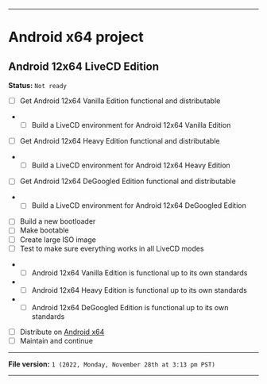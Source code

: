 
***

# Android x64 project

## Android 12x64 LiveCD Edition

**Status:** `Not ready`

- [ ] Get Android 12x64 Vanilla Edition functional and distributable
- - [ ] Build a LiveCD environment for Android 12x64 Vanilla Edition
- [ ] Get Android 12x64 Heavy Edition functional and distributable
- - [ ] Build a LiveCD environment for Android 12x64 Heavy Edition
- [ ] Get Android 12x64 DeGoogled Edition functional and distributable
- - [ ] Build a LiveCD environment for Android 12x64 DeGoogled Edition
- [ ] Build a new bootloader
- [ ] Make bootable
- [ ] Create large ISO image
- [ ] Test to make sure everything works in all LiveCD modes
- - [ ] Android 12x64 Vanilla Edition is functional up to its own standards
- - [ ] Android 12x64 Heavy Edition is functional up to its own standards
- - [ ] Android 12x64 DeGoogled Edition is functional up to its own standards
- [ ] Distribute on [Android x64](https://archive.org/details/@android-x64)
- [ ] Maintain and continue

***

**File version:** `1 (2022, Monday, November 28th at 3:13 pm PST)`

***
